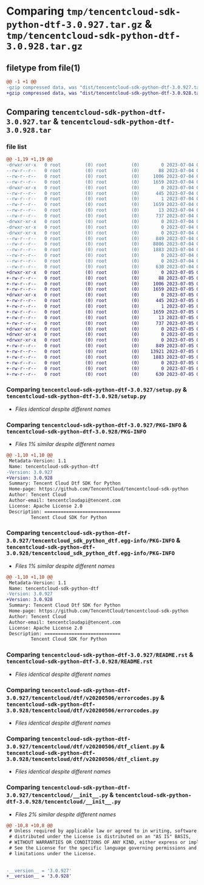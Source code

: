 # Comparing `tmp/tencentcloud-sdk-python-dtf-3.0.927.tar.gz` & `tmp/tencentcloud-sdk-python-dtf-3.0.928.tar.gz`

## filetype from file(1)

```diff
@@ -1 +1 @@
-gzip compressed data, was "dist/tencentcloud-sdk-python-dtf-3.0.927.tar", last modified: Tue Jul  4 00:20:52 2023, max compression
+gzip compressed data, was "dist/tencentcloud-sdk-python-dtf-3.0.928.tar", last modified: Wed Jul  5 00:24:56 2023, max compression
```

## Comparing `tencentcloud-sdk-python-dtf-3.0.927.tar` & `tencentcloud-sdk-python-dtf-3.0.928.tar`

### file list

```diff
@@ -1,19 +1,19 @@
-drwxr-xr-x   0 root         (0) root         (0)        0 2023-07-04 00:20:52.000000 tencentcloud-sdk-python-dtf-3.0.927/
--rw-r--r--   0 root         (0) root         (0)       88 2023-07-04 00:20:52.000000 tencentcloud-sdk-python-dtf-3.0.927/setup.cfg
--rw-r--r--   0 root         (0) root         (0)     1006 2023-07-04 00:20:52.000000 tencentcloud-sdk-python-dtf-3.0.927/setup.py
--rw-r--r--   0 root         (0) root         (0)     1659 2023-07-04 00:20:52.000000 tencentcloud-sdk-python-dtf-3.0.927/PKG-INFO
-drwxr-xr-x   0 root         (0) root         (0)        0 2023-07-04 00:20:52.000000 tencentcloud-sdk-python-dtf-3.0.927/tencentcloud_sdk_python_dtf.egg-info/
--rw-r--r--   0 root         (0) root         (0)      445 2023-07-04 00:20:52.000000 tencentcloud-sdk-python-dtf-3.0.927/tencentcloud_sdk_python_dtf.egg-info/SOURCES.txt
--rw-r--r--   0 root         (0) root         (0)        1 2023-07-04 00:20:52.000000 tencentcloud-sdk-python-dtf-3.0.927/tencentcloud_sdk_python_dtf.egg-info/dependency_links.txt
--rw-r--r--   0 root         (0) root         (0)     1659 2023-07-04 00:20:52.000000 tencentcloud-sdk-python-dtf-3.0.927/tencentcloud_sdk_python_dtf.egg-info/PKG-INFO
--rw-r--r--   0 root         (0) root         (0)       13 2023-07-04 00:20:52.000000 tencentcloud-sdk-python-dtf-3.0.927/tencentcloud_sdk_python_dtf.egg-info/top_level.txt
--rw-r--r--   0 root         (0) root         (0)      737 2023-07-04 00:20:52.000000 tencentcloud-sdk-python-dtf-3.0.927/README.rst
-drwxr-xr-x   0 root         (0) root         (0)        0 2023-07-04 00:20:52.000000 tencentcloud-sdk-python-dtf-3.0.927/tencentcloud/
-drwxr-xr-x   0 root         (0) root         (0)        0 2023-07-04 00:20:52.000000 tencentcloud-sdk-python-dtf-3.0.927/tencentcloud/dtf/
-drwxr-xr-x   0 root         (0) root         (0)        0 2023-07-04 00:20:52.000000 tencentcloud-sdk-python-dtf-3.0.927/tencentcloud/dtf/v20200506/
--rw-r--r--   0 root         (0) root         (0)      849 2023-07-04 00:20:52.000000 tencentcloud-sdk-python-dtf-3.0.927/tencentcloud/dtf/v20200506/errorcodes.py
--rw-r--r--   0 root         (0) root         (0)     8806 2023-07-04 00:20:52.000000 tencentcloud-sdk-python-dtf-3.0.927/tencentcloud/dtf/v20200506/models.py
--rw-r--r--   0 root         (0) root         (0)     1883 2023-07-04 00:20:52.000000 tencentcloud-sdk-python-dtf-3.0.927/tencentcloud/dtf/v20200506/dtf_client.py
--rw-r--r--   0 root         (0) root         (0)        0 2023-07-04 00:20:52.000000 tencentcloud-sdk-python-dtf-3.0.927/tencentcloud/dtf/v20200506/__init__.py
--rw-r--r--   0 root         (0) root         (0)        0 2023-07-04 00:20:52.000000 tencentcloud-sdk-python-dtf-3.0.927/tencentcloud/dtf/__init__.py
--rw-r--r--   0 root         (0) root         (0)      630 2023-07-04 00:20:52.000000 tencentcloud-sdk-python-dtf-3.0.927/tencentcloud/__init__.py
+drwxr-xr-x   0 root         (0) root         (0)        0 2023-07-05 00:24:56.000000 tencentcloud-sdk-python-dtf-3.0.928/
+-rw-r--r--   0 root         (0) root         (0)       88 2023-07-05 00:24:56.000000 tencentcloud-sdk-python-dtf-3.0.928/setup.cfg
+-rw-r--r--   0 root         (0) root         (0)     1006 2023-07-05 00:24:56.000000 tencentcloud-sdk-python-dtf-3.0.928/setup.py
+-rw-r--r--   0 root         (0) root         (0)     1659 2023-07-05 00:24:56.000000 tencentcloud-sdk-python-dtf-3.0.928/PKG-INFO
+drwxr-xr-x   0 root         (0) root         (0)        0 2023-07-05 00:24:56.000000 tencentcloud-sdk-python-dtf-3.0.928/tencentcloud_sdk_python_dtf.egg-info/
+-rw-r--r--   0 root         (0) root         (0)      445 2023-07-05 00:24:56.000000 tencentcloud-sdk-python-dtf-3.0.928/tencentcloud_sdk_python_dtf.egg-info/SOURCES.txt
+-rw-r--r--   0 root         (0) root         (0)        1 2023-07-05 00:24:56.000000 tencentcloud-sdk-python-dtf-3.0.928/tencentcloud_sdk_python_dtf.egg-info/dependency_links.txt
+-rw-r--r--   0 root         (0) root         (0)     1659 2023-07-05 00:24:56.000000 tencentcloud-sdk-python-dtf-3.0.928/tencentcloud_sdk_python_dtf.egg-info/PKG-INFO
+-rw-r--r--   0 root         (0) root         (0)       13 2023-07-05 00:24:56.000000 tencentcloud-sdk-python-dtf-3.0.928/tencentcloud_sdk_python_dtf.egg-info/top_level.txt
+-rw-r--r--   0 root         (0) root         (0)      737 2023-07-05 00:24:56.000000 tencentcloud-sdk-python-dtf-3.0.928/README.rst
+drwxr-xr-x   0 root         (0) root         (0)        0 2023-07-05 00:24:56.000000 tencentcloud-sdk-python-dtf-3.0.928/tencentcloud/
+drwxr-xr-x   0 root         (0) root         (0)        0 2023-07-05 00:24:56.000000 tencentcloud-sdk-python-dtf-3.0.928/tencentcloud/dtf/
+drwxr-xr-x   0 root         (0) root         (0)        0 2023-07-05 00:24:56.000000 tencentcloud-sdk-python-dtf-3.0.928/tencentcloud/dtf/v20200506/
+-rw-r--r--   0 root         (0) root         (0)      849 2023-07-05 00:24:56.000000 tencentcloud-sdk-python-dtf-3.0.928/tencentcloud/dtf/v20200506/errorcodes.py
+-rw-r--r--   0 root         (0) root         (0)    13921 2023-07-05 00:24:56.000000 tencentcloud-sdk-python-dtf-3.0.928/tencentcloud/dtf/v20200506/models.py
+-rw-r--r--   0 root         (0) root         (0)     1883 2023-07-05 00:24:56.000000 tencentcloud-sdk-python-dtf-3.0.928/tencentcloud/dtf/v20200506/dtf_client.py
+-rw-r--r--   0 root         (0) root         (0)        0 2023-07-05 00:24:56.000000 tencentcloud-sdk-python-dtf-3.0.928/tencentcloud/dtf/v20200506/__init__.py
+-rw-r--r--   0 root         (0) root         (0)        0 2023-07-05 00:24:56.000000 tencentcloud-sdk-python-dtf-3.0.928/tencentcloud/dtf/__init__.py
+-rw-r--r--   0 root         (0) root         (0)      630 2023-07-05 00:24:56.000000 tencentcloud-sdk-python-dtf-3.0.928/tencentcloud/__init__.py
```

### Comparing `tencentcloud-sdk-python-dtf-3.0.927/setup.py` & `tencentcloud-sdk-python-dtf-3.0.928/setup.py`

 * *Files identical despite different names*

### Comparing `tencentcloud-sdk-python-dtf-3.0.927/PKG-INFO` & `tencentcloud-sdk-python-dtf-3.0.928/PKG-INFO`

 * *Files 1% similar despite different names*

```diff
@@ -1,10 +1,10 @@
 Metadata-Version: 1.1
 Name: tencentcloud-sdk-python-dtf
-Version: 3.0.927
+Version: 3.0.928
 Summary: Tencent Cloud Dtf SDK for Python
 Home-page: https://github.com/TencentCloud/tencentcloud-sdk-python
 Author: Tencent Cloud
 Author-email: tencentcloudapi@tencent.com
 License: Apache License 2.0
 Description: ============================
         Tencent Cloud SDK for Python
```

### Comparing `tencentcloud-sdk-python-dtf-3.0.927/tencentcloud_sdk_python_dtf.egg-info/PKG-INFO` & `tencentcloud-sdk-python-dtf-3.0.928/tencentcloud_sdk_python_dtf.egg-info/PKG-INFO`

 * *Files 1% similar despite different names*

```diff
@@ -1,10 +1,10 @@
 Metadata-Version: 1.1
 Name: tencentcloud-sdk-python-dtf
-Version: 3.0.927
+Version: 3.0.928
 Summary: Tencent Cloud Dtf SDK for Python
 Home-page: https://github.com/TencentCloud/tencentcloud-sdk-python
 Author: Tencent Cloud
 Author-email: tencentcloudapi@tencent.com
 License: Apache License 2.0
 Description: ============================
         Tencent Cloud SDK for Python
```

### Comparing `tencentcloud-sdk-python-dtf-3.0.927/README.rst` & `tencentcloud-sdk-python-dtf-3.0.928/README.rst`

 * *Files identical despite different names*

### Comparing `tencentcloud-sdk-python-dtf-3.0.927/tencentcloud/dtf/v20200506/errorcodes.py` & `tencentcloud-sdk-python-dtf-3.0.928/tencentcloud/dtf/v20200506/errorcodes.py`

 * *Files identical despite different names*

### Comparing `tencentcloud-sdk-python-dtf-3.0.927/tencentcloud/dtf/v20200506/dtf_client.py` & `tencentcloud-sdk-python-dtf-3.0.928/tencentcloud/dtf/v20200506/dtf_client.py`

 * *Files identical despite different names*

### Comparing `tencentcloud-sdk-python-dtf-3.0.927/tencentcloud/__init__.py` & `tencentcloud-sdk-python-dtf-3.0.928/tencentcloud/__init__.py`

 * *Files 2% similar despite different names*

```diff
@@ -10,8 +10,8 @@
 # Unless required by applicable law or agreed to in writing, software
 # distributed under the License is distributed on an "AS IS" BASIS,
 # WITHOUT WARRANTIES OR CONDITIONS OF ANY KIND, either express or implied.
 # See the License for the specific language governing permissions and
 # limitations under the License.
 
 
-__version__ = '3.0.927'
+__version__ = '3.0.928'
```

